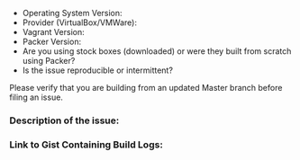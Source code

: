 * Operating System Version:
* Provider (VirtualBox/VMWare):
* Vagrant Version:
* Packer Version:
* Are you using stock boxes (downloaded) or were they built from scratch using Packer?
* Is the issue reproducible or intermittent?

Please verify that you are building from an updated Master branch before filing an issue.

### Description of the issue:
<!--
For example:

While building the logger host, I'm running into the following error message that causes the build to stop:
```
Error message goes here
```
-->

### Link to Gist Containing Build Logs:
<!--
If you're having issues provisioning a host or building a Packer image, please paste the build logs into a [Gist](https://gist.github.com/) and add a link to it here.

Find your Vagrant logs in `/DetectionLab/Vagrant/vagrant_up_$host.log`
-->
